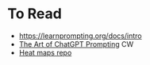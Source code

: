 # To Read
- https://learnprompting.org/docs/intro
- [The Art of ChatGPT Prompting](https://app.gumroad.com/d/bae9156e1c2380bdb12e14c6d47eee82) CW
- [Heat maps repo](https://github.com/jmforsythe/Git-Heat-Map)
